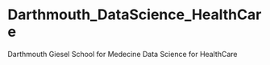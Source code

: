 # Darthmouth_DataScience_HealthCare
Darthmouth Giesel School for Medecine Data Science for HealthCare
